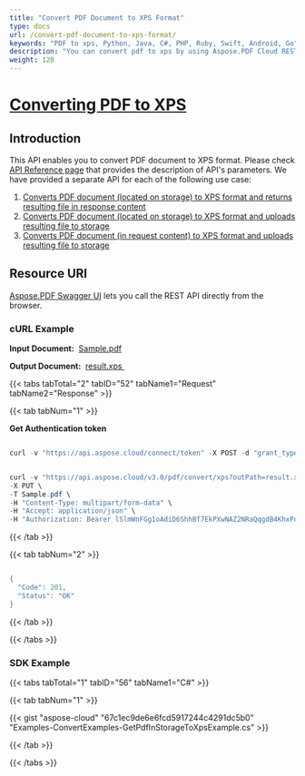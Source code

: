 ```yaml
---
title: "Convert PDF Document to XPS Format"
type: docs
url: /convert-pdf-document-to-xps-format/
keywords: "PDF to xps, Python, Java, C#, PHP, Ruby, Swift, Android, Go"
description: "You can convert pdf to xps by using Aspose.PDF Cloud REST API. The SDKs are available in various languages such as, C#, Java, Python, Ruby, PHP, Node.js, Swift, Android and Go. Please check API Reference page that provides the description of API&amp;apos;s parameters."
weight: 120
---
```


# <ins>**Converting PDF to XPS**

## **Introduction**
This API enables you to convert PDF document to XPS format. Please check [API Reference page](https://apireference.aspose.cloud/pdf/#!/Convert/PutPdfInRequestToXps) that provides the description of API's parameters. We have provided a separate API for each of the following use case:

1. [Converts PDF document (located on storage) to XPS format and returns resulting file in response content](https://apireference.aspose.cloud/pdf/#!/Convert/GetPdfInStorageToXps)
1. [Converts PDF document (located on storage) to XPS format and uploads resulting file to storage](https://apireference.aspose.cloud/pdf/#!/Convert/PutPdfInStorageToXps)
1. [Converts PDF document (in request content) to XPS format and uploads resulting file to storage](https://apireference.aspose.cloud/pdf/#!/Convert/PutPdfInRequestToXps)
## **Resource URI**
[Aspose.PDF Swagger UI](https://apireference.aspose.cloud/pdf/#!/Convert/PutPdfInRequestToXps) lets you call the REST API directly from the browser.
### **cURL Example**
**Input Document:**  [Sample.pdf](https://github.com/aspose-pdf-cloud/aspose-pdf-cloud-dotnet/blob/master/testData/4pages.pdf)
 

**Output Document:**  [result.xps ](https://docs.aspose.cloud/download/attachments/1246157/result.xps?version=1&modificationDate=1524826213561&api=v2)
 

{{< tabs tabTotal="2" tabID="52" tabName1="Request" tabName2="Response" >}}

{{< tab tabNum="1" >}}

**Get Authentication token**

```java

curl -v "https://api.aspose.cloud/connect/token" -X POST -d "grant_type=client_credentials&client_id=<APP_SID>&client_secret=<APP_KEY>" -H "Content-Type: application/x-www-form-urlencoded" -H "Accept: application/json"

```

```java

curl -v "https://api.aspose.cloud/v3.0/pdf/convert/xps?outPath=result.xps" \
-X PUT \
-T Sample.pdf \
-H "Content-Type: multipart/form-data" \
-H "Accept: application/json" \
-H "Authorization: Bearer lSlmWnFGg1oAdiD6ShhBf7EkPXwNAZ2NRaQqgdB4KhxPq9ZnZN4ijqgnWvdpA1kB2bEQK8vGZ0OgqbPPZTbq1gTzMX-xKs8wuGXWUb0jzHC15Y1MVRWzne-jid2GBeyWZwGs4mNvr_5xY4iSuSAgCI_Ff_ZZj0omRFC8HX4i79YdgyvKl7_rw_oCMAkSVKwbywkzBNWnMimaj6WU9kX7-Z3WlJ6PhVBen7umdo49K06mFrPRJfWYspIdkGG3kNeBw3gvUNxhVegpyRxK_xdKQMC3c5QCqS59ArZQsUmYGKIhUoS_nu5CdmrTNkznwyWXQgYsN_rdTTqs8v80WUURCTqbbLyCRuB_sYC2EXJ6JNJ2DYszowi9ZkBmZzjNkZp-pXmbF4WdipQiWnt9ZL9r69icM-OrdgU1f2HJEeHU0K_9O9zU"

```

{{< /tab >}}

{{< tab tabNum="2" >}}

```java

{
  "Code": 201,
  "Status": "OK"
}

```

{{< /tab >}}

{{< /tabs >}}
### **SDK Example**
{{< tabs tabTotal="1" tabID="56" tabName1="C#" >}}

{{< tab tabNum="1" >}}

{{< gist "aspose-cloud" "67c1ec9de6e6fcd5917244c4291dc5b0" "Examples-ConvertExamples-GetPdfInStorageToXpsExample.cs" >}}

{{< /tab >}}

{{< /tabs >}}
